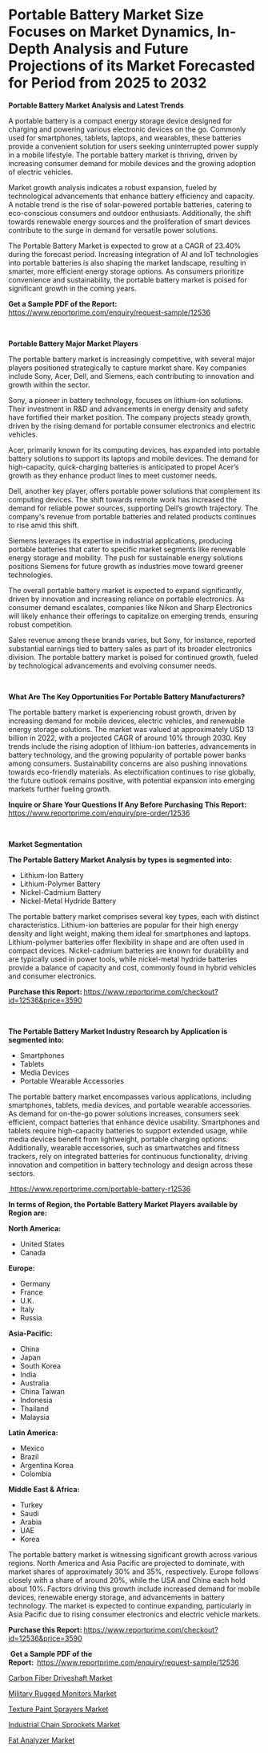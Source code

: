 <p><h1>Portable Battery Market Size Focuses on Market Dynamics, In-Depth Analysis and Future Projections of its Market Forecasted for Period from 2025 to 2032</h1></p><p><strong>Portable Battery Market Analysis and Latest Trends</strong></p>
<p><p>A portable battery is a compact energy storage device designed for charging and powering various electronic devices on the go. Commonly used for smartphones, tablets, laptops, and wearables, these batteries provide a convenient solution for users seeking uninterrupted power supply in a mobile lifestyle. The portable battery market is thriving, driven by increasing consumer demand for mobile devices and the growing adoption of electric vehicles.</p><p>Market growth analysis indicates a robust expansion, fueled by technological advancements that enhance battery efficiency and capacity. A notable trend is the rise of solar-powered portable batteries, catering to eco-conscious consumers and outdoor enthusiasts. Additionally, the shift towards renewable energy sources and the proliferation of smart devices contribute to the surge in demand for versatile power solutions.</p><p>The Portable Battery Market is expected to grow at a CAGR of 23.40% during the forecast period. Increasing integration of AI and IoT technologies into portable batteries is also shaping the market landscape, resulting in smarter, more efficient energy storage options. As consumers prioritize convenience and sustainability, the portable battery market is poised for significant growth in the coming years.</p></p>
<p><strong>Get a Sample PDF of the Report:&nbsp;</strong> <a href="https://www.reportprime.com/enquiry/request-sample/12536?utm_campaign=2932&utm_medium=2&utm_source=Github&utm_content=ia&utm_term=18032025&utm_id=portable-battery">https://www.reportprime.com/enquiry/request-sample/12536</a></p>
<p>&nbsp;</p>
<p><strong>Portable Battery Major Market Players</strong></p>
<p><p>The portable battery market is increasingly competitive, with several major players positioned strategically to capture market share. Key companies include Sony, Acer, Dell, and Siemens, each contributing to innovation and growth within the sector.</p><p>Sony, a pioneer in battery technology, focuses on lithium-ion solutions. Their investment in R&D and advancements in energy density and safety have fortified their market position. The company projects steady growth, driven by the rising demand for portable consumer electronics and electric vehicles.</p><p>Acer, primarily known for its computing devices, has expanded into portable battery solutions to support its laptops and mobile devices. The demand for high-capacity, quick-charging batteries is anticipated to propel Acer’s growth as they enhance product lines to meet customer needs.</p><p>Dell, another key player, offers portable power solutions that complement its computing devices. The shift towards remote work has increased the demand for reliable power sources, supporting Dell’s growth trajectory. The company's revenue from portable batteries and related products continues to rise amid this shift.</p><p>Siemens leverages its expertise in industrial applications, producing portable batteries that cater to specific market segments like renewable energy storage and mobility. The push for sustainable energy solutions positions Siemens for future growth as industries move toward greener technologies.</p><p>The overall portable battery market is expected to expand significantly, driven by innovation and increasing reliance on portable electronics. As consumer demand escalates, companies like Nikon and Sharp Electronics will likely enhance their offerings to capitalize on emerging trends, ensuring robust competition.</p><p>Sales revenue among these brands varies, but Sony, for instance, reported substantial earnings tied to battery sales as part of its broader electronics division. The portable battery market is poised for continued growth, fueled by technological advancements and evolving consumer needs.</p></p>
<p>&nbsp;</p>
<p><strong>What Are The Key Opportunities For Portable Battery Manufacturers?</strong></p>
<p><p>The portable battery market is experiencing robust growth, driven by increasing demand for mobile devices, electric vehicles, and renewable energy storage solutions. The market was valued at approximately USD 13 billion in 2022, with a projected CAGR of around 10% through 2030. Key trends include the rising adoption of lithium-ion batteries, advancements in battery technology, and the growing popularity of portable power banks among consumers. Sustainability concerns are also pushing innovations towards eco-friendly materials. As electrification continues to rise globally, the future outlook remains positive, with potential expansion into emerging markets further fueling growth.</p></p>
<p><strong>Inquire or Share Your Questions If Any Before Purchasing This Report:</strong> <a href="https://www.reportprime.com/enquiry/pre-order/12536?utm_campaign=2932&utm_medium=2&utm_source=Github&utm_content=ia&utm_term=18032025&utm_id=portable-battery">https://www.reportprime.com/enquiry/pre-order/12536</a></p>
<p>&nbsp;</p>
<p><strong>Market Segmentation</strong></p>
<p><strong>The Portable Battery Market Analysis by types is segmented into:</strong></p>
<p><ul><li>Lithium-Ion Battery</li><li>Lithium-Polymer Battery</li><li>Nickel-Cadmium Battery</li><li>Nickel-Metal Hydride Battery</li></ul></p>
<p><p>The portable battery market comprises several key types, each with distinct characteristics. Lithium-ion batteries are popular for their high energy density and light weight, making them ideal for smartphones and laptops. Lithium-polymer batteries offer flexibility in shape and are often used in compact devices. Nickel-cadmium batteries are known for durability and are typically used in power tools, while nickel-metal hydride batteries provide a balance of capacity and cost, commonly found in hybrid vehicles and consumer electronics.</p></p>
<p><strong>Purchase this Report:&nbsp;</strong><a href="https://www.reportprime.com/checkout?id=12536&price=3590&utm_campaign=2932&utm_medium=2&utm_source=Github&utm_content=ia&utm_term=18032025&utm_id=portable-battery">https://www.reportprime.com/checkout?id=12536&price=3590</a></p>
<p>&nbsp;</p>
<p><strong>The Portable Battery Market Industry Research by Application is segmented into:</strong></p>
<p><ul><li>Smartphones</li><li>Tablets</li><li>Media Devices</li><li>Portable Wearable Accessories</li></ul></p>
<p><p>The portable battery market encompasses various applications, including smartphones, tablets, media devices, and portable wearable accessories. As demand for on-the-go power solutions increases, consumers seek efficient, compact batteries that enhance device usability. Smartphones and tablets require high-capacity batteries to support extended usage, while media devices benefit from lightweight, portable charging options. Additionally, wearable accessories, such as smartwatches and fitness trackers, rely on integrated batteries for continuous functionality, driving innovation and competition in battery technology and design across these sectors.</p></p>
<p><a href="https://www.reportprime.com/portable-battery-r12536?utm_campaign=2932&utm_medium=2&utm_source=Github&utm_content=ia&utm_term=18032025&utm_id=portable-battery">&nbsp;https://www.reportprime.com/portable-battery-r12536</a></p>
<p><strong>In terms of Region, the Portable Battery Market Players available by Region are:</strong></p>
<p>
    <p> <strong> North America: </strong>
        <ul>
            <li>United States</li>
            <li>Canada</li>
        </ul>
        </p> 
    <p> <strong> Europe: </strong>
        <ul>
            <li>Germany</li>
            <li>France</li>
            <li>U.K.</li>
            <li>Italy</li>
            <li>Russia</li>
        </ul>
        </p> 
    <p> <strong> Asia-Pacific: </strong>
        <ul>
            <li>China</li>
            <li>Japan</li>
            <li>South Korea</li>
            <li>India</li>
            <li>Australia</li>
            <li>China Taiwan</li>
            <li>Indonesia</li>
            <li>Thailand</li>
            <li>Malaysia</li>
        </ul>
        </p> 
    <p> <strong> Latin America: </strong>
        <ul>
            <li>Mexico</li>
            <li>Brazil</li>
            <li>Argentina Korea</li>
            <li>Colombia</li>
        </ul>
        </p> 
    <p> <strong> Middle East & Africa: </strong>
        <ul>
            <li>Turkey</li>
            <li>Saudi</li>
            <li>Arabia</li>
            <li>UAE</li>
            <li>Korea</li>
        </ul>
    </p>
    </p>
<p><p>The portable battery market is witnessing significant growth across various regions. North America and Asia Pacific are projected to dominate, with market shares of approximately 30% and 35%, respectively. Europe follows closely with a share of around 20%, while the USA and China each hold about 10%. Factors driving this growth include increased demand for mobile devices, renewable energy storage, and advancements in battery technology. The market is expected to continue expanding, particularly in Asia Pacific due to rising consumer electronics and electric vehicle markets.</p></p>
<p><strong>Purchase this Report: </strong><a href="https://www.reportprime.com/checkout?id=12536&price=3590&utm_campaign=2932&utm_medium=2&utm_source=Github&utm_content=ia&utm_term=18032025&utm_id=portable-battery">https://www.reportprime.com/checkout?id=12536&price=3590</a></p>
<p>&nbsp;<strong>Get a Sample PDF of the Report:&nbsp;&nbsp;</strong><a href="https://www.reportprime.com/enquiry/request-sample/12536?utm_campaign=2932&utm_medium=2&utm_source=Github&utm_content=ia&utm_term=18032025&utm_id=portable-battery">https://www.reportprime.com/enquiry/request-sample/12536</a></p>
<p><strong></strong></p>
<p><p><a href="https://www.linkedin.com/pulse/growth-forecast-carbon-fiber-driveshaft-market-projected-137-4ooxf?utm_campaign=2932&utm_medium=2&utm_source=Github&utm_content=ia&utm_term=18032025&utm_id=portable-battery">Carbon Fiber Driveshaft Market</a></p><p><a href="https://www.linkedin.com/pulse/projected-revenue-military-rugged-monitors-market-98-tlx5e?utm_campaign=2932&utm_medium=2&utm_source=Github&utm_content=ia&utm_term=18032025&utm_id=portable-battery">Military Rugged Monitors Market</a></p><p><a href="https://www.linkedin.com/pulse/future-trends-growth-prospects-texture-paint-sprayers-4bg9e?utm_campaign=2932&utm_medium=2&utm_source=Github&utm_content=ia&utm_term=18032025&utm_id=portable-battery">Texture Paint Sprayers Market</a></p><p><a href="https://www.linkedin.com/pulse/industrial-chain-sprockets-market-research-report-identifying-puthe?utm_campaign=2932&utm_medium=2&utm_source=Github&utm_content=ia&utm_term=18032025&utm_id=portable-battery">Industrial Chain Sprockets Market</a></p><p><a href="https://www.linkedin.com/pulse/fat-analyzer-market-analysis-report-comprehensive-data-insights-vv7be?utm_campaign=2932&utm_medium=2&utm_source=Github&utm_content=ia&utm_term=18032025&utm_id=portable-battery">Fat Analyzer Market</a></p></p>
